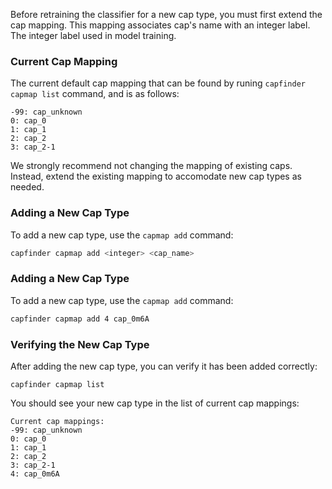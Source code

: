 Before retraining the classifier for a new cap type, you must first extend the cap mapping. This mapping associates cap's name with an integer label. The integer label used in model training.

### Current Cap Mapping

The current default cap mapping that can be found by runing `capfinder capmap list` command, and is as follows:

```
-99: cap_unknown
0: cap_0
1: cap_1
2: cap_2
3: cap_2-1
```

We strongly recommend not changing the mapping of existing caps. Instead, extend the existing mapping to accomodate new cap types as needed.

### Adding a New Cap Type


To add a new cap type, use the `capmap add` command:

```bash
capfinder capmap add <integer> <cap_name>
```

### Adding a New Cap Type

To add a new cap type, use the `capmap add` command:

```bash
capfinder capmap add 4 cap_0m6A
```

###  Verifying the New Cap Type
After adding the new cap type, you can verify it has been added correctly:

```
capfinder capmap list
```

You should see your new cap type in the list of current cap mappings:


```
Current cap mappings:
-99: cap_unknown
0: cap_0
1: cap_1
2: cap_2
3: cap_2-1
4: cap_0m6A
```
